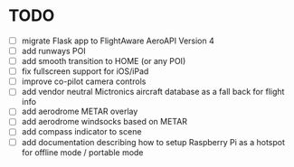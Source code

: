 # TODO

- [ ] migrate Flask app to FlightAware AeroAPI Version 4
- [ ] add runways POI
- [ ] add smooth transition to HOME (or any POI)
- [ ] fix fullscreen support for iOS/iPad
- [ ] improve co-pilot camera controls
- [ ] add vendor neutral Mictronics aircraft database as a fall back for flight info
- [ ] add aerodrome METAR overlay
- [ ] add aerodrome windsocks based on METAR
- [ ] add compass indicator to scene
- [ ] add documentation describing how to setup Raspberry Pi as a hotspot for offline mode / portable mode
